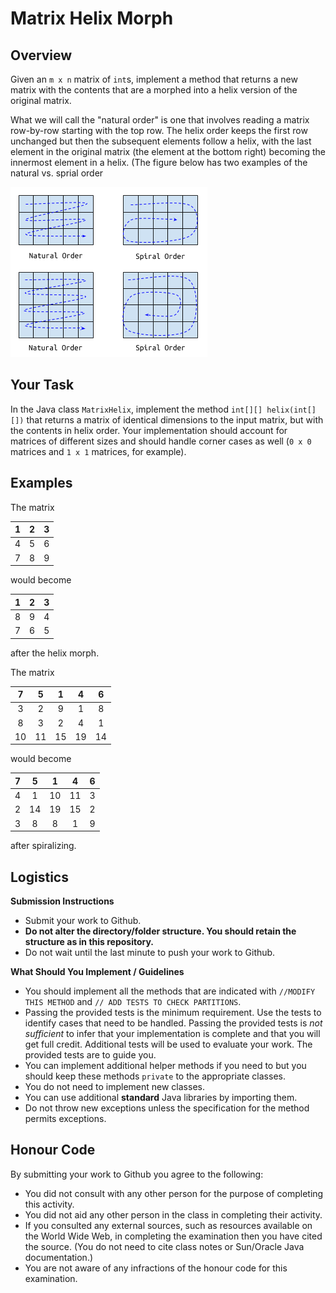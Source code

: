 Matrix Helix Morph
===

## Overview

Given an `m x n` matrix of `int`s, implement a method that returns a new matrix with the contents that are a morphed into a helix version of the original matrix.

What we will call the "natural order" is one that involves reading a matrix row-by-row starting with the top row. The helix order keeps the first row unchanged but then the subsequent elements follow a helix, with the last element in the original matrix (the element at the bottom right) becoming the innermost element in a helix. (The figure below has two examples of the natural vs. sprial order

![Two examples natural vs. helix order](img/Spiralizer.png "Example")

## Your Task

In the Java class `MatrixHelix`, implement the method `int[][] helix(int[][])` that returns a matrix of identical dimensions to the input matrix, but with the contents in helix order. Your implementation should account for matrices of different sizes and should handle corner cases as well (`0 x 0` matrices and `1 x 1` matrices, for example).

## Examples

The matrix

| 1   | 2   | 3   |
|:---:|:---:|:---:|
| 4    | 5    | 6    |
| 7    | 8    | 9    |

would become 

| 1    | 2    | 3    |
|:---:|:---:|:---:|
| 8    | 9    | 4    |
| 7    | 6    | 5    |

after the helix morph.

The matrix

| 7    | 5    | 1    | 4    | 6    |
|:---:|:---:|:---:|:---:|:---:|
| 3    | 2    | 9    | 1    | 8    |
| 8    | 3    | 2    | 4    | 1    |
| 10   | 11   | 15   | 19   | 14   |

would become

| 7    | 5    | 1    | 4    | 6    |
|:---:|:---:|:---:|:---:|:---:|
| 4    | 1    | 10   | 11   | 3    |
| 2    | 14   | 19   | 15   | 2    |
| 3    | 8    | 8    | 1    | 9    |

after spiralizing.

## Logistics

**Submission Instructions**

+ Submit your work to Github.
+ **Do not alter the directory/folder structure. You should retain the structure as in this repository.**
+ Do not wait until the last minute to push your work to Github.

**What Should You Implement / Guidelines**

+ You should implement all the methods that are indicated with `//MODIFY THIS METHOD` and `// ADD TESTS TO CHECK PARTITIONS`.
+ Passing the provided tests is the minimum requirement. Use the tests to identify cases that need to be handled. Passing the provided tests is *not sufficient* to infer that your implementation is complete and that you will get full credit. Additional tests will be used to evaluate your work. The provided tests are to guide you.
+ You can implement additional helper methods if you need to but you should keep these methods `private` to the appropriate classes.
+ You do not need to implement new classes.
+ You can use additional **standard** Java libraries by importing them.
+ Do not throw new exceptions unless the specification for the method permits exceptions.


## Honour Code

By submitting your work to Github you agree to the following:

+ You did not consult with any other person for the purpose of completing this activity.
+ You did not aid any other person in the class in completing their activity.
+ If you consulted any external sources, such as resources available on the World Wide Web, in completing the examination then you have cited the source. (You do not need to cite class notes or Sun/Oracle Java documentation.)
+ You are not aware of any infractions of the honour code for this examination.
